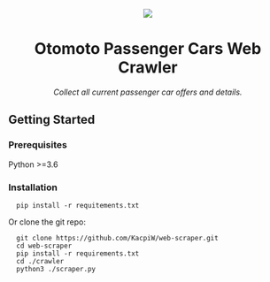 <p align="center">
  <img src="https://brandbook.otomoto.pl/wp-content/uploads/2019/09/otomoto_logo_prime-2.png">
</p>

<h1 align="center">Otomoto Passenger Cars Web Crawler</h1>

<p align="center"><i>Collect all current passenger car offers and details.</i></p>

## Getting Started

### Prerequisites

Python >=3.6

### Installation

```console 
  pip install -r requitements.txt
```

Or clone the git repo:

```console 
  git clone https://github.com/KacpiW/web-scraper.git
  cd web-scraper
  pip install -r requirements.txt
  cd ./crawler
  python3 ./scraper.py
```
